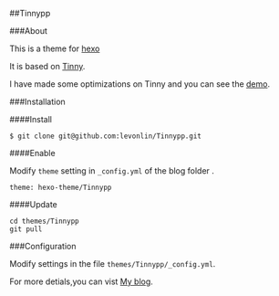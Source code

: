 ##Tinnypp

###About

This is a theme for [hexo](https://github.com/hexojs/hexo)

It is based on [Tinny](https://github.com/zhanglun/hexo-theme/tree/master/Tinny).

I have made some optimizations on Tinny and you can see the [demo](http://www.levonlin.info/).

###Installation

####Install

	$ git clone git@github.com:levonlin/Tinnypp.git


####Enable

Modify <code>theme</code> setting in <code>_config.yml</code> of the blog folder .

    theme: hexo-theme/Tinnypp

####Update

	cd themes/Tinnypp
	git pull

###Configuration

Modify settings in the file <code>themes/Tinnypp/_config.yml</code>.

For more detials,you can vist [My blog](http://www.levonlin.info/tags/Tinnypp/).